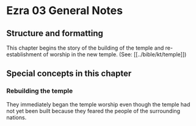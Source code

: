# Ezra 03 General Notes

## Structure and formatting

This chapter begins the story of the building of the temple and re-establishment of worship in the new temple. (See: [[../bible/kt/temple]])

## Special concepts in this chapter

### Rebuilding the temple

They immediately began the temple worship even though the temple had not yet been built because they feared the people of the surrounding nations.